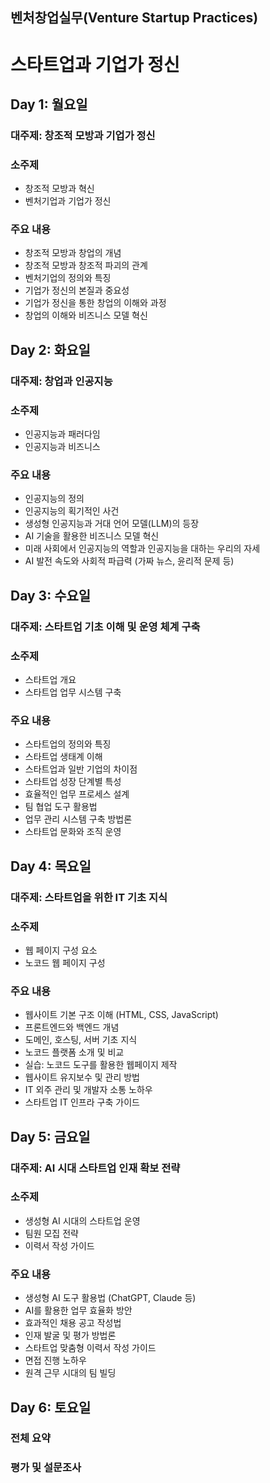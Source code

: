 ## 벤처창업실무(Venture Startup Practices)

# 스타트업과 기업가 정신 

## Day 1: 월요일
### 대주제: 창조적 모방과 기업가 정신
### 소주제
* 창조적 모방과 혁신
* 벤처기업과 기업가 정신
### 주요 내용
* 창조적 모방과 창업의 개념
* 창조적 모방과 창조적 파괴의 관계
* 벤처기업의 정의와 특징
* 기업가 정신의 본질과 중요성
* 기업가 정신을 통한 창업의 이해와 과정
* 창업의 이해와 비즈니스 모델 혁신

## Day 2: 화요일
### 대주제: 창업과 인공지능
### 소주제
* 인공지능과 패러다임
* 인공지능과 비즈니스
### 주요 내용
* 인공지능의 정의 
* 인공지능의 획기적인 사건 
* 생성형 인공지능과 거대 언어 모델(LLM)의 등장 
* AI 기술을 활용한 비즈니스 모델 혁신 
* 미래 사회에서 인공지능의 역할과 인공지능을 대하는 우리의 자세
* AI 발전 속도와 사회적 파급력 (가짜 뉴스, 윤리적 문제 등) 

## Day 3: 수요일
### 대주제: 스타트업 기초 이해 및 운영 체계 구축
### 소주제
* 스타트업 개요
* 스타트업 업무 시스템 구축
### 주요 내용
* 스타트업의 정의와 특징
* 스타트업 생태계 이해
* 스타트업과 일반 기업의 차이점
* 스타트업 성장 단계별 특성
* 효율적인 업무 프로세스 설계
* 팀 협업 도구 활용법
* 업무 관리 시스템 구축 방법론
* 스타트업 문화와 조직 운영

## Day 4: 목요일
### 대주제: 스타트업을 위한 IT 기초 지식
### 소주제
* 웹 페이지 구성 요소
* 노코드 웹 페이지 구성
### 주요 내용
* 웹사이트 기본 구조 이해 (HTML, CSS, JavaScript)
* 프론트엔드와 백엔드 개념
* 도메인, 호스팅, 서버 기초 지식
* 노코드 플랫폼 소개 및 비교
* 실습: 노코드 도구를 활용한 웹페이지 제작
* 웹사이트 유지보수 및 관리 방법
* IT 외주 관리 및 개발자 소통 노하우
* 스타트업 IT 인프라 구축 가이드

## Day 5: 금요일
### 대주제: AI 시대 스타트업 인재 확보 전략
### 소주제 
* 생성형 AI 시대의 스타트업 운영
* 팀원 모집 전략
* 이력서 작성 가이드
### 주요 내용
* 생성형 AI 도구 활용법 (ChatGPT, Claude 등)
* AI를 활용한 업무 효율화 방안
* 효과적인 채용 공고 작성법
* 인재 발굴 및 평가 방법론
* 스타트업 맞춤형 이력서 작성 가이드
* 면접 진행 노하우
* 원격 근무 시대의 팀 빌딩

## Day 6: 토요일 
### 전체 요약
### 평가 및 설문조사 
